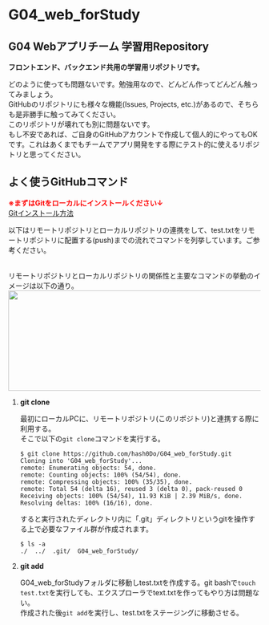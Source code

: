 # G04_web_forStudy

## G04 Webアプリチーム 学習用Repository
**フロントエンド、バックエンド共用の学習用リポジトリです。**  

  どのように使っても問題ないです。勉強用なので、どんどん作ってどんどん触ってみましょう。  
  GitHubのリポジトリにも様々な機能(Issues, Projects, etc.)があるので、そちらも是非勝手に触ってみてください。  
  このリポジトリが壊れても別に問題ないです。  
  もし不安であれば、ご自身のGitHubアカウントで作成して個人的にやってもOKです。これはあくまでもチームでアプリ開発をする際にテスト的に使えるリポジトリと思ってください。  


## よく使うGitHubコマンド
**<span style="color: red; ">※まずはGitをローカルにインストールください↓</span>**<br>
[Gitインストール方法](https://www.sejuku.net/blog/73444#index_id4)
<br>

以下はリモートリポジトリとローカルリポジトリの連携をして、test.txtをリモートリポジトリに配置する(push)までの流れでコマンドを列挙しています。ご参考ください。

<br>
リモートリポジトリとローカルリポジトリの関係性と主要なコマンドの挙動のイメージは以下の通り。
<img width="800" height="200" src="https://www.server-memo.net/wp-content/uploads/2018/12/github_work_overview.jpg">

1.  **git clone**

    最初にローカルPCに、リモートリポジトリ(このリポジトリ)と連携する際に利用する。<br>
    そこで以下の`git clone`コマンドを実行する。
    ```git:git clone  
    $ git clone https://github.com/hash0Do/G04_web_forStudy.git
    Cloning into 'G04_web_forStudy'...
    remote: Enumerating objects: 54, done.
    remote: Counting objects: 100% (54/54), done.
    remote: Compressing objects: 100% (35/35), done.
    remote: Total 54 (delta 16), reused 3 (delta 0), pack-reused 0
    Receiving objects: 100% (54/54), 11.93 KiB | 2.39 MiB/s, done.
    Resolving deltas: 100% (16/16), done.
    ```
    すると実行されたディレクトリ内に「.git」ディレクトリというgitを操作する上で必要なファイル群が作成されます。
    ```git:
    $ ls -a
    ./  ../  .git/  G04_web_forStudy/
    ```
    
3.  **git add**

    G04_web_forStudyフォルダに移動しtest.txtを作成する。git bashで`touch test.txt`を実行しても、エクスプローラでtext.txtを作ってもやり方は問題ない。<br>
    作成された後`git add`を実行し、test.txtをステージングに移動させる。
    

